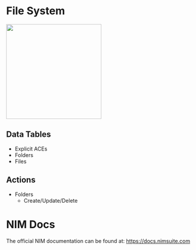 # File System

<img src="https://github.com/Tools4ever-NIM/NIM-System-PowerShell-File-System/assets/24281600/da6f7061-5620-4c4c-b33a-021553c6c326" width="256px" />

## Data Tables
- Explicit ACEs
- Folders
- Files


## Actions
- Folders
   - Create/Update/Delete


# NIM Docs
The official NIM documentation can be found at: https://docs.nimsuite.com
